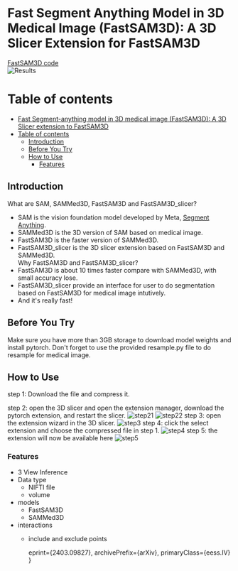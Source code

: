 # Fast Segment Anything Model in 3D Medical Image (FastSAM3D): A 3D Slicer Extension for FastSAM3D

[FastSAM3D code](https://anonymous.4open.science/r/FastSAM3D-v1)
\
![Results](utils/results.PNG)

# Table of contents
- [Fast Segment-anything model in 3D medical image (FastSAM3D): A 3D Slicer extension to FastSAM3D](#fast-segment-anything-model-in-3d-medical-image-fastsam3d-a-3d-slicer-extension-for-fastsam3d)
- [Table of contents](#table-of-contents)
  - [Introduction ](#introduction-)
  - [Before You Try ](#before-you-try-)
  - [How to Use ](#how-to-use-)
    - [Features ](#features-)

## Introduction <a name="introduction"></a>
What are SAM, SAMMed3D, FastSAM3D and FastSAM3D_slicer?
* SAM is the vision foundation model developed by Meta, [Segment Anything](https://segment-anything.com).
* SAMMed3D is the 3D version of SAM based on medical image.
* FastSAM3D is the faster version of SAMMed3D.
* FastSAM3D_slicer is the 3D slicer extension based on FastSAM3D and SAMMed3D.
\
Why FastSAM3D and FastSAM3D_slicer?
* FastSAM3D is about 10 times faster compare with SAMMed3D, with small accuracy lose. 
* FastSAM3D_slicer provide an interface for user to do segmentation based on FastSAM3D for medical image intutively.
* And it's really fast! 
## Before You Try <a name="before-you-try"></a>
Make sure you have more than 3GB storage to download model weights and install pytorch.
Don't forget to use the provided resample.py file to do resample for medical image. 
## How to Use <a name="how-to-use"></a>
step 1: Download the file and compress it.

step 2: open the 3D slicer and open the extension manager, download the pytorch extension, and restart the slicer.
![step21](utils/step21.PNG)
![step22](utils/step22.PNG)
step 3: open the extension wizard in the 3D slicer.
![step3](utils/step3.PNG)
step 4: click the select extension and choose the compressed file in step 1.
![step4](utils/step4.PNG)
step 5: the extension will now be available here
![step5](utils/step5.PNG)
### Features <a name="features"></a>
- 3 View Inference
- Data type
  - NIFTI file
  - volume
- models
  - FastSAM3D
  - SAMMed3D
- interactions
  - include and exclude points

      eprint={2403.09827},
      archivePrefix={arXiv},
      primaryClass={eess.IV}
}
```

